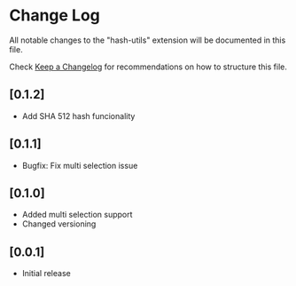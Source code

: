 # Change Log

All notable changes to the "hash-utils" extension will be documented in this file.

Check [Keep a Changelog](http://keepachangelog.com/) for recommendations on how to structure this file.

## [0.1.2]
- Add SHA 512 hash funcionality

## [0.1.1]
- Bugfix: Fix multi selection  issue

## [0.1.0]

- Added multi selection support
- Changed versioning

## [0.0.1]

- Initial release